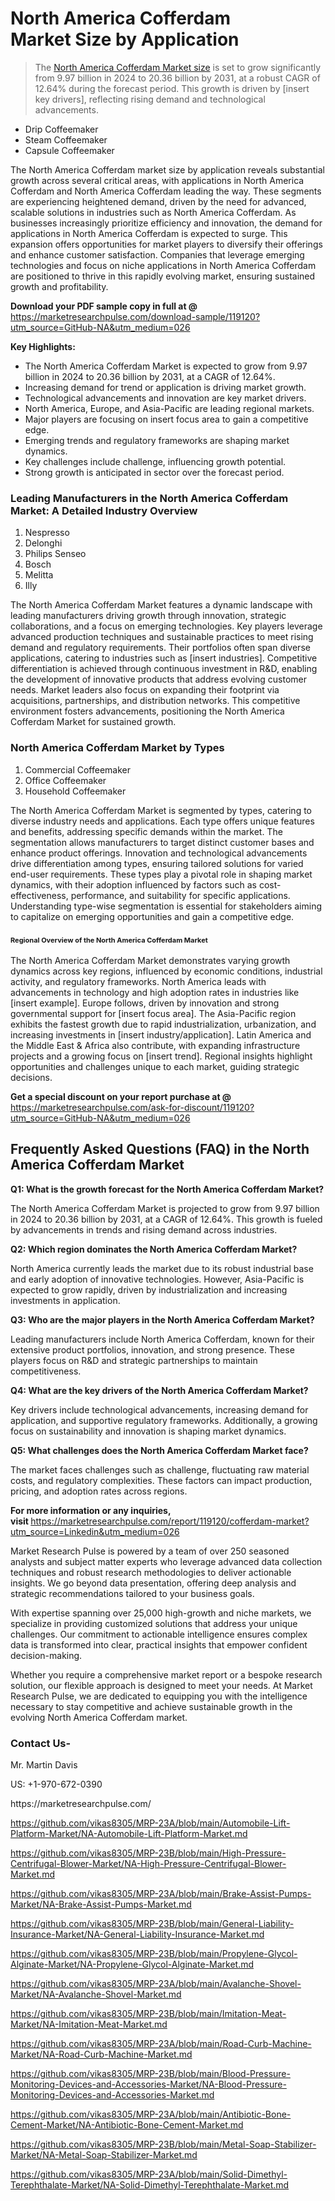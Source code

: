 <h1>North America Cofferdam Market&nbsp;Size by Application</h1><blockquote><p>The <a href="https://marketresearchpulse.com/download-sample/119120?utm_source=GitHub-NA&amp;utm_medium=026">North America Cofferdam Market size</a> is set to grow significantly from 9.97 billion in 2024 to 20.36 billion by 2031, at a robust CAGR of 12.64% during the forecast period. This growth is driven by [insert key drivers], reflecting rising demand and technological advancements.</p></blockquote><ul><li>Drip Coffeemaker<li> Steam Coffeemaker<li> Capsule Coffeemaker</li></ul><p>The North America Cofferdam market size by application reveals substantial growth across several critical areas, with applications in North America Cofferdam and North America Cofferdam leading the way. These segments are experiencing heightened demand, driven by the need for advanced, scalable solutions in industries such as North America Cofferdam. As businesses increasingly prioritize efficiency and innovation, the demand for applications in North America Cofferdam is expected to surge. This expansion offers opportunities for market players to diversify their offerings and enhance customer satisfaction. Companies that leverage emerging technologies and focus on niche applications in North America Cofferdam are positioned to thrive in this rapidly evolving market, ensuring sustained growth and profitability.</p><p><strong>Download your PDF sample copy in full at @ </strong><a href="https://marketresearchpulse.com/download-sample/119120?utm_source=GitHub-NA&amp;utm_medium=026">https://marketresearchpulse.com/download-sample/119120?utm_source=GitHub-NA&amp;utm_medium=026</a></p><p><strong>Key Highlights: </strong></p><ul><li>The North America Cofferdam Market is expected to grow from 9.97 billion in 2024 to 20.36 billion by 2031, at a CAGR of 12.64%.</li><li>Increasing demand for trend or application is driving market growth.</li><li>Technological advancements and innovation are key market drivers.</li><li>North America, Europe, and Asia-Pacific are leading regional markets.</li><li>Major players are focusing on insert focus area to gain a competitive edge.</li><li>Emerging trends and regulatory frameworks are shaping market dynamics.</li><li>Key challenges include challenge, influencing growth potential.</li><li>Strong growth is anticipated in sector over the forecast period.</li></ul><h3>Leading Manufacturers in the North America Cofferdam Market: A Detailed Industry Overview</h3><ol><li>Nespresso</li><li>Delonghi</li><li>Philips Senseo</li><li>Bosch</li><li>Melitta</li><li>Illy</li></ol><div class="flex max-w-full flex-col flex-grow"><div class="min-h-8 text-message flex w-full flex-col items-end gap-2 whitespace-normal break-words [.text-message+&amp;]:mt-5" dir="auto" data-message-author-role="assistant" data-message-id="fd8432e4-4910-450d-b182-61b7bfb0a01f" data-message-model-slug="gpt-4o"><div class="flex w-full flex-col gap-1 empty:hidden first:pt-[3px]"><div class="markdown prose w-full break-words dark:prose-invert light"><p>The North America Cofferdam Market features a dynamic landscape with leading manufacturers driving growth through innovation, strategic collaborations, and a focus on emerging technologies. Key players leverage advanced production techniques and sustainable practices to meet rising demand and regulatory requirements. Their portfolios often span diverse applications, catering to industries such as [insert industries]. Competitive differentiation is achieved through continuous investment in R&amp;D, enabling the development of innovative products that address evolving customer needs. Market leaders also focus on expanding their footprint via acquisitions, partnerships, and distribution networks. This competitive environment fosters advancements, positioning the North America Cofferdam Market for sustained growth.</p></div></div></div></div><h3>North America Cofferdam Market by Types</h3><ol><li>Commercial Coffeemaker<li> Office Coffeemaker<li> Household Coffeemaker</li></ol><div class="flex max-w-full flex-col flex-grow"><div class="min-h-8 text-message flex w-full flex-col items-end gap-2 whitespace-normal break-words [.text-message+&amp;]:mt-5" dir="auto" data-message-author-role="assistant" data-message-id="084470be-0bb7-4664-bddf-5156b4f41249" data-message-model-slug="gpt-4o-mini"><div class="flex w-full flex-col gap-1 empty:hidden first:pt-[3px]"><div class="markdown prose w-full break-words dark:prose-invert light"><p>The North America Cofferdam Market is segmented by types, catering to diverse industry needs and applications. Each type offers unique features and benefits, addressing specific demands within the market. The segmentation allows manufacturers to target distinct customer bases and enhance product offerings. Innovation and technological advancements drive differentiation among types, ensuring tailored solutions for varied end-user requirements. These types play a pivotal role in shaping market dynamics, with their adoption influenced by factors such as cost-effectiveness, performance, and suitability for specific applications. Understanding type-wise segmentation is essential for stakeholders aiming to capitalize on emerging opportunities and gain a competitive edge.</p></div></div></div></div><h3><span style="font-size: 11px;">Regional Overview of the North America Cofferdam Market</span></h3><div class="flex max-w-full flex-col flex-grow"><div class="min-h-8 text-message flex w-full flex-col items-end gap-2 whitespace-normal break-words [.text-message+&amp;]:mt-5" dir="auto" data-message-author-role="assistant" data-message-id="e9038762-ce64-4e30-91c9-9bd413514231" data-message-model-slug="gpt-4o-mini"><div class="flex w-full flex-col gap-1 empty:hidden first:pt-[3px]"><div class="markdown prose w-full break-words dark:prose-invert light"><p>The North America Cofferdam Market demonstrates varying growth dynamics across key regions, influenced by economic conditions, industrial activity, and regulatory frameworks. North America leads with advancements in technology and high adoption rates in industries like [insert example]. Europe follows, driven by innovation and strong governmental support for [insert focus area]. The Asia-Pacific region exhibits the fastest growth due to rapid industrialization, urbanization, and increasing investments in [insert industry/application]. Latin America and the Middle East &amp; Africa also contribute, with expanding infrastructure projects and a growing focus on [insert trend]. Regional insights highlight opportunities and challenges unique to each market, guiding strategic decisions.</p></div></div></div></div><p><strong>Get a special discount on your report purchase at @ </strong><a href="https://marketresearchpulse.com/ask-for-discount/119120?utm_source=GitHub-NA&amp;utm_medium=026">https://marketresearchpulse.com/ask-for-discount/119120?utm_source=GitHub-NA&amp;utm_medium=026</a></p><h2>Frequently Asked Questions (FAQ) in the North America Cofferdam Market</h2><p><strong>Q1: What is the growth forecast for the North America Cofferdam Market?</strong></p><p>The North America Cofferdam Market is projected to grow from 9.97 billion in 2024 to 20.36 billion by 2031, at a CAGR of 12.64%. This growth is fueled by advancements in trends and rising demand across industries.</p><p><strong>Q2: Which region dominates the North America Cofferdam Market?</strong></p><p>North America currently leads the market due to its robust industrial base and early adoption of innovative technologies. However, Asia-Pacific is expected to grow rapidly, driven by industrialization and increasing investments in application.</p><p><strong>Q3: Who are the major players in the North America Cofferdam Market?</strong></p><p>Leading manufacturers include North America Cofferdam, known for their extensive product portfolios, innovation, and strong presence. These players focus on R&amp;D and strategic partnerships to maintain competitiveness.</p><p><strong>Q4: What are the key drivers of the North America Cofferdam Market?</strong></p><p>Key drivers include technological advancements, increasing demand for application, and supportive regulatory frameworks. Additionally, a growing focus on sustainability and innovation is shaping market dynamics.</p><p><strong>Q5: What challenges does the North America Cofferdam Market face?</strong></p><p>The market faces challenges such as challenge, fluctuating raw material costs, and regulatory complexities. These factors can impact production, pricing, and adoption rates across regions.</p><p><strong>For more information or any inquiries, visit&nbsp;</strong><a href="https://marketresearchpulse.com/report/119120/cofferdam-market?utm_source=Linkedin&utm_medium=026">https://marketresearchpulse.com/report/119120/cofferdam-market?utm_source=Linkedin&utm_medium=026</a></p><p>Market Research Pulse is powered by a team of over 250 seasoned analysts and subject matter experts who leverage advanced data collection techniques and robust research methodologies to deliver actionable insights. We go beyond data presentation, offering deep analysis and strategic recommendations tailored to your business goals.</p><p>With expertise spanning over 25,000 high-growth and niche markets, we specialize in providing customized solutions that address your unique challenges. Our commitment to actionable intelligence ensures complex data is transformed into clear, practical insights that empower confident decision-making.</p><p>Whether you require a comprehensive market report or a bespoke research solution, our flexible approach is designed to meet your needs. At Market Research Pulse, we are dedicated to equipping you with the intelligence necessary to stay competitive and achieve sustainable growth in the evolving North America Cofferdam market.</p><h3><strong>Contact Us-</strong></h3><p>Mr. Martin Davis</p><p>US: +1-970-672-0390</p><p>https://marketresearchpulse.com/</p><p><a href="https://github.com/vikas8305/MRP-23A/blob/main/Automobile-Lift-Platform-Market/NA-Automobile-Lift-Platform-Market.md">https://github.com/vikas8305/MRP-23A/blob/main/Automobile-Lift-Platform-Market/NA-Automobile-Lift-Platform-Market.md</a></p><p><a href="https://github.com/vikas8305/MRP-23B/blob/main/High-Pressure-Centrifugal-Blower-Market/NA-High-Pressure-Centrifugal-Blower-Market.md">https://github.com/vikas8305/MRP-23B/blob/main/High-Pressure-Centrifugal-Blower-Market/NA-High-Pressure-Centrifugal-Blower-Market.md</a></p><p><a href="https://github.com/vikas8305/MRP-23A/blob/main/Brake-Assist-Pumps-Market/NA-Brake-Assist-Pumps-Market.md">https://github.com/vikas8305/MRP-23A/blob/main/Brake-Assist-Pumps-Market/NA-Brake-Assist-Pumps-Market.md</a></p><p><a href="https://github.com/vikas8305/MRP-23B/blob/main/General-Liability-Insurance-Market/NA-General-Liability-Insurance-Market.md">https://github.com/vikas8305/MRP-23B/blob/main/General-Liability-Insurance-Market/NA-General-Liability-Insurance-Market.md</a></p><p><a href="https://github.com/vikas8305/MRP-23B/blob/main/Propylene-Glycol-Alginate-Market/NA-Propylene-Glycol-Alginate-Market.md">https://github.com/vikas8305/MRP-23B/blob/main/Propylene-Glycol-Alginate-Market/NA-Propylene-Glycol-Alginate-Market.md</a></p><p><a href="https://github.com/vikas8305/MRP-23A/blob/main/Avalanche-Shovel-Market/NA-Avalanche-Shovel-Market.md">https://github.com/vikas8305/MRP-23A/blob/main/Avalanche-Shovel-Market/NA-Avalanche-Shovel-Market.md</a></p><p><a href="https://github.com/vikas8305/MRP-23B/blob/main/Imitation-Meat-Market/NA-Imitation-Meat-Market.md">https://github.com/vikas8305/MRP-23B/blob/main/Imitation-Meat-Market/NA-Imitation-Meat-Market.md</a></p><p><a href="https://github.com/vikas8305/MRP-23A/blob/main/Road-Curb-Machine-Market/NA-Road-Curb-Machine-Market.md">https://github.com/vikas8305/MRP-23A/blob/main/Road-Curb-Machine-Market/NA-Road-Curb-Machine-Market.md</a></p><p><a href="https://github.com/vikas8305/MRP-23B/blob/main/Blood-Pressure-Monitoring-Devices-and-Accessories-Market/NA-Blood-Pressure-Monitoring-Devices-and-Accessories-Market.md">https://github.com/vikas8305/MRP-23B/blob/main/Blood-Pressure-Monitoring-Devices-and-Accessories-Market/NA-Blood-Pressure-Monitoring-Devices-and-Accessories-Market.md</a></p><p><a href="https://github.com/vikas8305/MRP-23A/blob/main/Antibiotic-Bone-Cement-Market/NA-Antibiotic-Bone-Cement-Market.md">https://github.com/vikas8305/MRP-23A/blob/main/Antibiotic-Bone-Cement-Market/NA-Antibiotic-Bone-Cement-Market.md</a></p><p><a href="https://github.com/vikas8305/MRP-23B/blob/main/Metal-Soap-Stabilizer-Market/NA-Metal-Soap-Stabilizer-Market.md">https://github.com/vikas8305/MRP-23B/blob/main/Metal-Soap-Stabilizer-Market/NA-Metal-Soap-Stabilizer-Market.md</a></p><p><a href="https://github.com/vikas8305/MRP-23A/blob/main/Solid-Dimethyl-Terephthalate-Market/NA-Solid-Dimethyl-Terephthalate-Market.md">https://github.com/vikas8305/MRP-23A/blob/main/Solid-Dimethyl-Terephthalate-Market/NA-Solid-Dimethyl-Terephthalate-Market.md</a></p>
